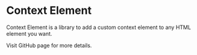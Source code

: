 Context Element
============

Context Element is a library to add a custom context element to any HTML element you want.

Visit GitHub page for more details.